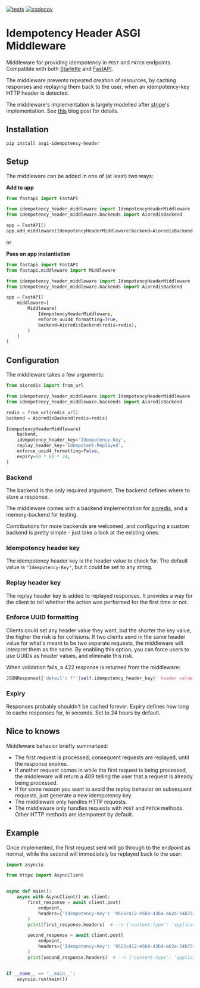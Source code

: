 [![tests](https://github.com/sondrelg/asgi-idempotency-header/actions/workflows/test.yml/badge.svg)](https://github.com/sondrelg/asgi-idempotency-header/actions/workflows/test.yml)
[![codecov](https://codecov.io/gh/sondrelg/asgi-idempotency-header/branch/main/graph/badge.svg?token=UOJTCSY8H7)](https://codecov.io/gh/sondrelg/asgi-idempotency-header)

# Idempotency Header ASGI Middleware

Middleware for providing idempotency in `POST` and `PATCH` endpoints.
Compatible with both [Starlette](https://github.com/encode/starlette) and [FastAPI](https://github.com/tiangolo/fastapi).

The middleware prevents repeated creation of resources, by
caching responses and replaying them back to the user,
when an idempotency-key HTTP header is detected.

The middleware's implementation is largely modelled after [stripe](stripe.com)'s implementation. See [this](https://stripe.com/blog/idempotency) blog post for details.

## Installation

```
pip install asgi-idempotency-header
```

## Setup

The middleware can be added in one of (at least) two ways:

**Add to app**

```python
from fastapi import FastAPI

from idempotency_header_middleware import IdempotencyHeaderMiddleware
from idempotency_header_middleware.backends import AioredisBackend

app = FastAPI()
app.add_middleware(IdempotencyHeaderMiddleware(backend=AioredisBackend(redis=redis)))
```
or

**Pass on app instantiation**

```python
from fastapi import FastAPI
from fastapi.middleware import Middleware

from idempotency_header_middleware import IdempotencyHeaderMiddleware
from idempotency_header_middleware.backends import AioredisBackend

app = FastAPI(
    middleware=[
        Middleware(
            IdempotencyHeaderMiddleware,
            enforce_uuid4_formatting=True,
            backend=AioredisBackend(redis=redis),
        )
    ]
)
```



## Configuration

The middleware takes a few arguments:

```python
from aioredis import from_url

from idempotency_header_middleware import IdempotencyHeaderMiddleware
from idempotency_header_middleware.backends import AioredisBackend

redis = from_url(redis_url)
backend = AioredisBackend(redis=redis)

IdempotencyHeaderMiddleware(
    backend,
    idempotency_header_key='Idempotency-Key',
    replay_header_key='Idempotent-Replayed',
    enforce_uuid4_formatting=False,
    expiry=60 * 60 * 24,
)
```

### Backend

The backend is the only required argument. The backend defines where to store a response.

The middleware comes with a backend implementation for [aioredis](https://github.com/aio-libs/aioredis-py),
and a memory-backend for testing.

Contributions for more backends are welcomed, and configuring a custom backend is pretty simple - just
take a look at the existing ones.

### Idempotency header key

The idempotency header key is the header value to check for.
The default value is `"Idempotency-Key"`, but it could be set to any string.

### Replay header key

The replay header key is added to replayed responses. It provides a way for the client
to tell whether the action was performed for the first time or not.

### Enforce UUID formatting

Clients could set any header value they want, but the shorter the key value, the higher the risk is for collisions.
If two clients send in the same header value for what's meant to be two separate requests, the
middleware will interpret them as the same.
By enabling this option, you can force users to use UUIDs as header values, and eliminate this risk.

When validation fails, a 422 response is returned from the middleware:

```python
JSONResponse({'detail': f"'{self.idempotency_header_key}' header value must be formatted as a v4 UUID"}, 422)
```

### Expiry

Responses probably shouldn't be cached forever. Expiry defines how long to cache responses for, in seconds. Set
to 24 hours by default.

## Nice to knows

Middleware behavior briefly summarized:

- The first request is processed; consequent requests are replayed, until the response expires.
- If another request comes in while the first request is being processed, the middleware will
return a 409 telling the user that a request is already being processed.
- If for some reason you want to avoid the replay behavior on subsequent requests, just generate a new idempotency key.
- The middleware only handles HTTP requests.
- The middleware only handles requests with `POST` and `PATCH` methods. Other HTTP methods are idempotent by default.

## Example

Once implemented, the first request sent will go through to the endpoint as normal,
while the second will immediately be replayed back to the user:

```python
import asyncio

from httpx import AsyncClient


async def main():
    async with AsyncClient() as client:
        first_response = await client.post(
            endpoint,
            headers={'Idempotency-Key': '9525c412-e5b9-43b4-a62a-54b751fac989'}
        )
        print(first_response.headers)  # --> {'content-type': 'application/json'}

        second_response = await client.post(
            endpoint,
            headers={'Idempotency-Key': '9525c412-e5b9-43b4-a62a-54b751fac989'}
        )
        print(second_response.headers)  # --> {'content-type': 'application/json', 'idempotency-replayed': true}


if __name__ == '__main__':
    asyncio.run(main())
```
